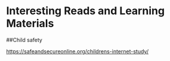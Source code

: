 # Interesting Reads and Learning Materials

##Child safety

https://safeandsecureonline.org/childrens-internet-study/

